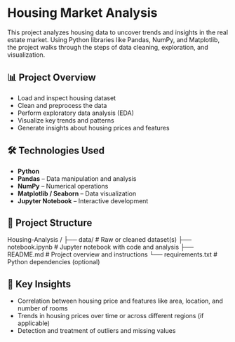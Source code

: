 # Housing Market Analysis

This project analyzes housing data to uncover trends and insights in the real estate market. Using Python libraries like Pandas, NumPy, and Matplotlib, the project walks through the steps of data cleaning, exploration, and visualization.

## 📊 Project Overview

- Load and inspect housing dataset
- Clean and preprocess the data
- Perform exploratory data analysis (EDA)
- Visualize key trends and patterns
- Generate insights about housing prices and features

## 🛠️ Technologies Used

- **Python**
- **Pandas** – Data manipulation and analysis
- **NumPy** – Numerical operations
- **Matplotlib / Seaborn** – Data visualization
- **Jupyter Notebook** – Interactive development

## 📁 Project Structure

Housing-Analysis
/
├── data/ # Raw or cleaned dataset(s)
├── notebook.ipynb # Jupyter notebook with code and analysis
├── README.md # Project overview and instructions
└── requirements.txt # Python dependencies (optional)


## 📌 Key Insights

- Correlation between housing price and features like area, location, and number of rooms
- Trends in housing prices over time or across different regions (if applicable)
- Detection and treatment of outliers and missing values
